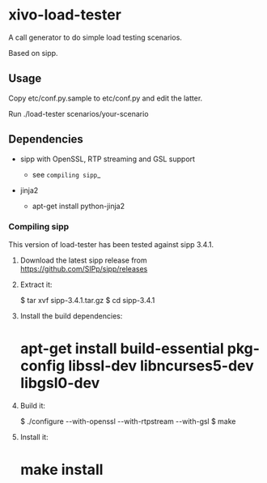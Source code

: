 # xivo-load-tester

A call generator to do simple load testing scenarios.

Based on sipp.

## Usage

Copy etc/conf.py.sample to etc/conf.py and edit the latter.

Run ./load-tester scenarios/your-scenario

## Dependencies

* sipp with OpenSSL, RTP streaming and GSL support
  * see `compiling sipp`_

* jinja2
  * apt-get install python-jinja2


### Compiling sipp

This version of load-tester has been tested against sipp 3.4.1.

1. Download the latest sipp release from https://github.com/SIPp/sipp/releases

2. Extract it:

      $ tar xvf sipp-3.4.1.tar.gz
      $ cd sipp-3.4.1

3. Install the build dependencies:

      # apt-get install build-essential pkg-config libssl-dev libncurses5-dev libgsl0-dev

4. Build it:

      $ ./configure --with-openssl --with-rtpstream --with-gsl
      $ make

5. Install it:

      # make install
